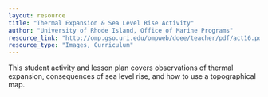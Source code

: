 ```yaml
---
layout: resource
title: "Thermal Expansion & Sea Level Rise Activity"
author: "University of Rhode Island, Office of Marine Programs"
resource_link: "http://omp.gso.uri.edu/ompweb/doee/teacher/pdf/act16.pdf"
resource_type: "Images, Curriculum"
---
```


This student activity and lesson plan covers observations of thermal expansion, consequences of sea level rise, and how to use a topographical map.
